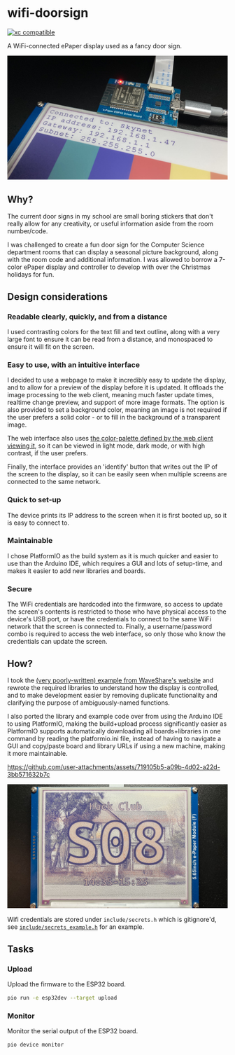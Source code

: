 # wifi-doorsign
[![xc compatible](https://xcfile.dev/badge.svg)](https://xcfile.dev)

A WiFi-connected ePaper display used as a fancy door sign.

![IP setup screen](ip_splash.JPEG)

## Why?

The current door signs in my school are small boring stickers that don't really allow for any creativity, or useful information aside from the room number/code. 

I was challenged to create a fun door sign for the Computer Science department rooms that can display a seasonal picture background, along with the room code and additional information. I was allowed to borrow a 7-color ePaper display and controller to develop with over the Christmas holidays for fun.

## Design considerations

### Readable clearly, quickly, and from a distance

I used contrasting colors for the text fill and text outline, along with a very large font to ensure it can be read from a distance, and monospaced to ensure it will fit on the screen.

### Easy to use, with an intuitive interface

I decided to use a webpage to make it incredibly easy to update the display, and to allow for a preview of the display before it is updated. It offloads the image processing to the web client, meaning much faster update times, realtime change preview, and support of more image formats. The option is also provided to set a background color, meaning an image is not required if the user prefers a solid color - or to fill in the background of a transparent image.

The web interface also uses [the color-palette defined by the web client viewing it](https://developer.mozilla.org/en-US/docs/Web/CSS/system-color), so it can be viewed in light mode, dark mode, or with high contrast, if the user prefers.

Finally, the interface provides an 'identify' button that writes out the IP of the screen to the display, so it can be easily seen when multiple screens are connected to the same network.

### Quick to set-up

The device prints its IP address to the screen when it is first booted up, so it is easy to connect to.

### Maintainable

I chose PlatformIO as the build system as it is much quicker and easier to use than the Arduino IDE, which requires a GUI and lots of setup-time, and makes it easier to add new libraries and boards.

### Secure

The WiFi credentials are hardcoded into the firmware, so access to update the screen's contents is restricted to those who have physical access to the device's USB port, or have the credentials to connect to the same WiFi network that the screen is connected to. Finally, a username/password combo is required to access the web interface, so only those who know the credentials can update the screen.

## How?

I took the [(very poorly-written) example from WaveShare's website](https://files.waveshare.com/upload/5/50/E-Paper_ESP32_Driver_Board_Code.7z) and rewrote the required libraries to understand how the display is controlled, and to make development easier by removing duplicate functionality and clarifying the purpose of ambiguously-named functions.

I also ported the library and example code over from using the Arduino IDE to using PlatformIO, making the build+upload process significantly easier as PlatformIO supports automatically downloading all boards+libraries in one command by reading the platformio.ini file, instead of having to navigate a GUI and copy/paste board and library URLs if using a new machine, making it more maintainable.

https://github.com/user-attachments/assets/719105b5-a09b-4d02-a22d-3bb571632b7c

![image screen](hackclub.JPEG)

Wifi credentials are stored under `include/secrets.h` which is gitignore'd, see [`include/secrets_example.h`](include/secrets_example.h) for an example.

## Tasks

### Upload

Upload the firmware to the ESP32 board.

```bash
pio run -e esp32dev --target upload
```

### Monitor

Monitor the serial output of the ESP32 board.

```bash
pio device monitor
```

